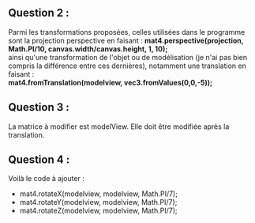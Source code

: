 ## Question 2 : 

Parmi les transformations proposées, celles utilisées dans le programme sont la projection perspective en faisant :
<strong>mat4.perspective(projection, Math.PI/10, canvas.width/canvas.height, 1, 10);</strong> <br>
ainsi qu'une transformation de l'objet ou de modélisation (je n'ai pas bien compris la différence entre ces dernières), notamment une translation en faisant : <br>
<strong>mat4.fromTranslation(modelview, vec3.fromValues(0,0,-5));</strong>

## Question 3 :

La matrice à modifier est modelView. Elle doit être modifiée après la translation. 

## Question 4 :  

Voilà le code à ajouter : 

* mat4.rotateX(modelview, modelview, Math.PI/7);
* mat4.rotateY(modelview, modelview, Math.PI/7);
* mat4.rotateZ(modelview, modelview, Math.PI/7);
